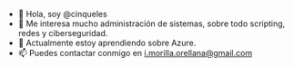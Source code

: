 - 👋 Hola, soy @cinqueles
- 👀 Me interesa mucho administración de sistemas, sobre todo scripting, redes y ciberseguridad.
- 🌱 Actualmente estoy aprendiendo sobre Azure.
- 📫 Puedes contactar conmigo en i.morilla.orellana@gmail.com

<!---
cinqueles/cinqueles is a ✨ special ✨ repository because its `README.md` (this file) appears on your GitHub profile.
You can click the Preview link to take a look at your changes.
--->
